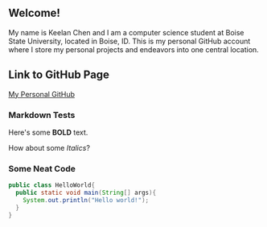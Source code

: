 ## Welcome!

My name is Keelan Chen and I am a computer science student at Boise State University, located in Boise, ID. This is my personal GitHub account where I store my personal projects and endeavors into one central location.

## Link to GitHub Page

[My Personal GitHub](https://github.com/roguedeleter)

### Markdown Tests

Here's some **BOLD** text.

How about some _Italics_?

### Some Neat Code
```java
public class HelloWorld{
  public static void main(String[] args){
    System.out.println("Hello world!");
  }
}
```

